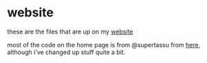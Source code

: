 # website
these are the files that are up on my [website](http://cooler9711.com)

most of the code on the home page is from @supertassu from [here](https://github.com/supertassu/old-website/tree/old), although i've changed up stuff quite a bit.
